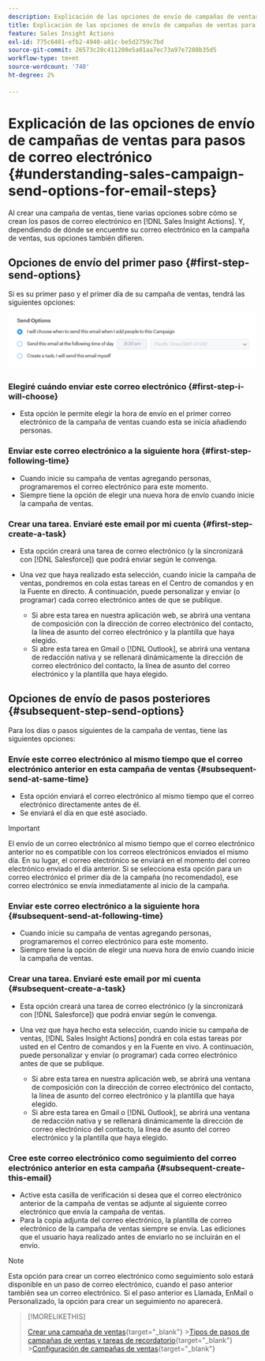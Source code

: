 ```yaml
---
description: Explicación de las opciones de envío de campañas de ventas para pasos de correo electrónico - Documentos de Marketo - Documentación del producto
title: Explicación de las opciones de envío de campañas de ventas para pasos de correo electrónico
feature: Sales Insight Actions
exl-id: 775c6401-efb2-4940-a81c-be5d2759c7bd
source-git-commit: 26573c20c411208e5a01aa7ec73a97e7208b35d5
workflow-type: tm+mt
source-wordcount: '740'
ht-degree: 2%

---
```


# Explicación de las opciones de envío de campañas de ventas para pasos de correo electrónico {#understanding-sales-campaign-send-options-for-email-steps}

Al crear una campaña de ventas, tiene varias opciones sobre cómo se crean los pasos de correo electrónico en [!DNL Sales Insight Actions]. Y, dependiendo de dónde se encuentre su correo electrónico en la campaña de ventas, sus opciones también difieren.

## Opciones de envío del primer paso {#first-step-send-options}

Si es su primer paso y el primer día de su campaña de ventas, tendrá las siguientes opciones:

![](assets/understanding-sales-campaign-send-options-for-email-steps-1.png)

### Elegiré cuándo enviar este correo electrónico {#first-step-i-will-choose}

* Esta opción le permite elegir la hora de envío en el primer correo electrónico de la campaña de ventas cuando esta se inicia añadiendo personas.

### Enviar este correo electrónico a la siguiente hora {#first-step-following-time}

* Cuando inicie su campaña de ventas agregando personas, programaremos el correo electrónico para este momento.
* Siempre tiene la opción de elegir una nueva hora de envío cuando inicie la campaña de ventas.

### Crear una tarea. Enviaré este email por mi cuenta {#first-step-create-a-task}

* Esta opción creará una tarea de correo electrónico (y la sincronizará con [!DNL Salesforce]) que podrá enviar según le convenga.
* Una vez que haya realizado esta selección, cuando inicie la campaña de ventas, pondremos en cola estas tareas en el Centro de comandos y en la Fuente en directo. A continuación, puede personalizar y enviar (o programar) cada correo electrónico antes de que se publique.

   * Si abre esta tarea en nuestra aplicación web, se abrirá una ventana de composición con la dirección de correo electrónico del contacto, la línea de asunto del correo electrónico y la plantilla que haya elegido.
   * Si abre esta tarea en Gmail o [!DNL Outlook], se abrirá una ventana de redacción nativa y se rellenará dinámicamente la dirección de correo electrónico del contacto, la línea de asunto del correo electrónico y la plantilla que haya elegido.

## Opciones de envío de pasos posteriores {#subsequent-step-send-options}

Para los días o pasos siguientes de la campaña de ventas, tiene las siguientes opciones:

### Envíe este correo electrónico al mismo tiempo que el correo electrónico anterior en esta campaña de ventas {#subsequent-send-at-same-time}

* Esta opción enviará el correo electrónico al mismo tiempo que el correo electrónico directamente antes de él.
* Se enviará el día en que esté asociado.

>[!IMPORTANT]
>
>El envío de un correo electrónico al mismo tiempo que el correo electrónico anterior no es compatible con los correos electrónicos enviados el mismo día. En su lugar, el correo electrónico se enviará en el momento del correo electrónico enviado el día anterior. Si se selecciona esta opción para un correo electrónico el primer día de la campaña (no recomendado), ese correo electrónico se envía inmediatamente al inicio de la campaña.

### Enviar este correo electrónico a la siguiente hora {#subsequent-send-at-following-time}

* Cuando inicie su campaña de ventas agregando personas, programaremos el correo electrónico para este momento.
* Siempre tiene la opción de elegir una nueva hora de envío cuando inicie la campaña de ventas.

### Crear una tarea. Enviaré este email por mi cuenta {#subsequent-create-a-task}

* Esta opción creará una tarea de correo electrónico (y la sincronizará con [!DNL Salesforce]) que podrá enviar según le convenga.
* Una vez que haya hecho esta selección, cuando inicie su campaña de ventas, [!DNL Sales Insight Actions] pondrá en cola estas tareas por usted en el Centro de comandos y en la Fuente en vivo. A continuación, puede personalizar y enviar (o programar) cada correo electrónico antes de que se publique.

   * Si abre esta tarea en nuestra aplicación web, se abrirá una ventana de composición con la dirección de correo electrónico del contacto, la línea de asunto del correo electrónico y la plantilla que haya elegido.
   * Si abre esta tarea en Gmail o [!DNL Outlook], se abrirá una ventana de redacción nativa y se rellenará dinámicamente la dirección de correo electrónico del contacto, la línea de asunto del correo electrónico y la plantilla que haya elegido.

### Cree este correo electrónico como seguimiento del correo electrónico anterior en esta campaña {#subsequent-create-this-email}

* Active esta casilla de verificación si desea que el correo electrónico anterior de la campaña de ventas se adjunte al siguiente correo electrónico que envía la campaña de ventas.
* Para la copia adjunta del correo electrónico, la plantilla de correo electrónico de la campaña de ventas siempre se envía. Las ediciones que el usuario haya realizado antes de enviarlo no se incluirán en el envío.

>[!NOTE]
>
>Esta opción para crear un correo electrónico como seguimiento solo estará disponible en un paso de correo electrónico, cuando el paso anterior también sea un correo electrónico. Si el paso anterior es Llamada, EnMail o Personalizado, la opción para crear un seguimiento no aparecerá.

>[!MORELIKETHIS]
>
>[Crear una campaña de ventas](/help/marketo/product-docs/marketo-sales-insight/actions/campaigns/create-a-sales-campaign.md){target="_blank"}
>&#x200B;>[Tipos de pasos de campañas de ventas y tareas de recordatorio](/help/marketo/product-docs/marketo-sales-insight/actions/campaigns/sales-campaign-step-types-and-reminder-tasks.md){target="_blank"}
>&#x200B;>[Configuración de campañas de ventas](/help/marketo/product-docs/marketo-sales-insight/actions/campaigns/sales-campaign-settings.md){target="_blank"}

